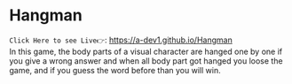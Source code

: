 # Hangman 
`Click Here to see Live👉`: https://a-dev1.github.io/Hangman &nbsp;  
In this game, the body parts of a visual character are hanged one by one if you give a wrong answer and when all body part got hanged you loose the game, and if you guess the word before than you will win. 
